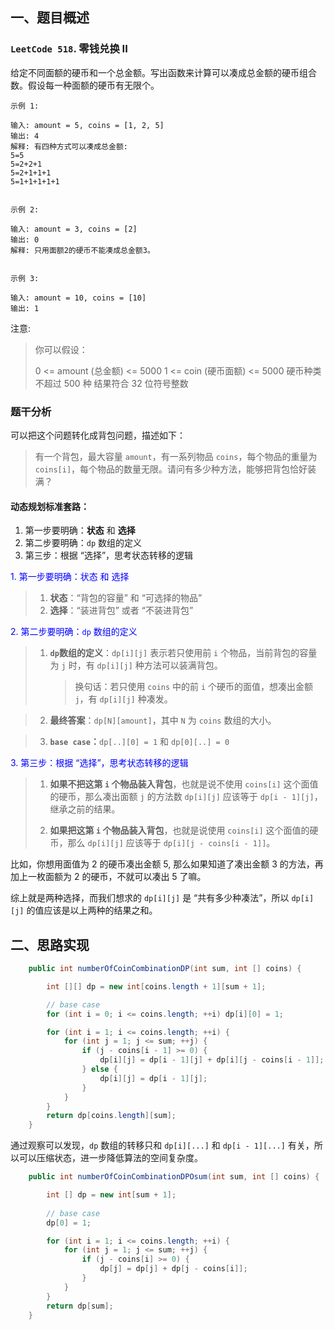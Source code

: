 ## 一、题目概述


### `LeetCode 518`. 零钱兑换 II

给定不同面额的硬币和一个总金额。写出函数来计算可以凑成总金额的硬币组合数。假设每一种面额的硬币有无限个。 

 
```
示例 1:

输入: amount = 5, coins = [1, 2, 5]
输出: 4
解释: 有四种方式可以凑成总金额:
5=5
5=2+2+1
5=2+1+1+1
5=1+1+1+1+1


示例 2:

输入: amount = 3, coins = [2]
输出: 0
解释: 只用面额2的硬币不能凑成总金额3。


示例 3:

输入: amount = 10, coins = [10] 
输出: 1
```


注意:
> 你可以假设：
> 
> 0 <= amount (总金额) <= 5000
> 1 <= coin (硬币面额) <= 5000
> 硬币种类不超过 500 种
> 结果符合 32 位符号整数





### 题干分析


可以把这个问题转化成背包问题，描述如下：
> 有一个背包，最大容量 `amount`，有一系列物品 `coins`，每个物品的重量为 `coins[i]`，每个物品的数量无限。请问有多少种方法，能够把背包恰好装满？


#### 动态规划标准套路：

1. 第一步要明确：**状态** 和 **选择**
2. 第二步要明确：`dp` 数组的定义
3. 第三步：根据 “选择”，思考状态转移的逻辑




<font color=blue>1. 第一步要明确：状态 和 选择</font>
> 1. **状态**：“背包的容量” 和 “可选择的物品”
> 2. **选择**：“装进背包” 或者 “不装进背包”



<font color=blue>2. 第二步要明确：`dp` 数组的定义</font>
> 1. **`dp`数组的定义**：`dp[i][j]` 表示若只使用前 `i` 个物品，当前背包的容量为 `j` 时，有 `dp[i][j]` 种方法可以装满背包。
> 
>    > 换句话：若只使用 `coins` 中的前 `i` 个硬币的面值，想凑出金额 `j`，有 `dp[i][j]` 种凑发。

> 2. **最终答案**：`dp[N][amount]`，其中 `N` 为 `coins` 数组的大小。

> 3. **`base case`：**`dp[..][0] = 1` 和 `dp[0][..] = 0`





<font color=blue>3. 第三步：根据 “选择”，思考状态转移的逻辑</font>
> 1. **如果不把这第 `i` 个物品装入背包**，也就是说不使用 `coins[i]` 这个面值的硬币，那么凑出面额 `j` 的方法数 `dp[i][j]` 应该等于 `dp[i - 1][j]`，继承之前的结果。
> 
> 2. **如果把这第 `i` 个物品装入背包**，也就是说使用 `coins[i]` 这个面值的硬币，那么 `dp[i][j]` 应该等于 `dp[i][j - coins[i - 1]]`。


比如，你想用面值为 2 的硬币凑出金额 5, 那么如果知道了凑出金额 3 的方法，再加上一枚面额为 2 的硬币，不就可以凑出 5 了嘛。



综上就是两种选择，而我们想求的 `dp[i][j]` 是 “共有多少种凑法”，所以 `dp[i][j]` 的值应该是以上两种的结果之和。




## 二、思路实现



```java
    public int numberOfCoinCombinationDP(int sum, int [] coins) {

        int [][] dp = new int[coins.length + 1][sum + 1];

        // base case
        for (int i = 0; i <= coins.length; ++i) dp[i][0] = 1;

        for (int i = 1; i <= coins.length; ++i) {
            for (int j = 1; j <= sum; ++j) {
                if (j - coins[i - 1] >= 0) {
                    dp[i][j] = dp[i - 1][j] + dp[i][j - coins[i - 1]];
                } else {
                    dp[i][j] = dp[i - 1][j];
                }
            }
        }
        return dp[coins.length][sum];
    }
```



通过观察可以发现，`dp` 数组的转移只和 `dp[i][...]` 和 `dp[i - 1][...]` 有关，所以可以压缩状态，进一步降低算法的空间复杂度。


```java
    public int numberOfCoinCombinationDPOsum(int sum, int [] coins) {

        int [] dp = new int[sum + 1];
        
        // base case
        dp[0] = 1;

        for (int i = 1; i <= coins.length; ++i) {
            for (int j = 1; j <= sum; ++j) {
                if (j - coins[i] >= 0) {
                    dp[j] = dp[j] + dp[j - coins[i]];
                }
            }
        }
        return dp[sum];
    }
```
